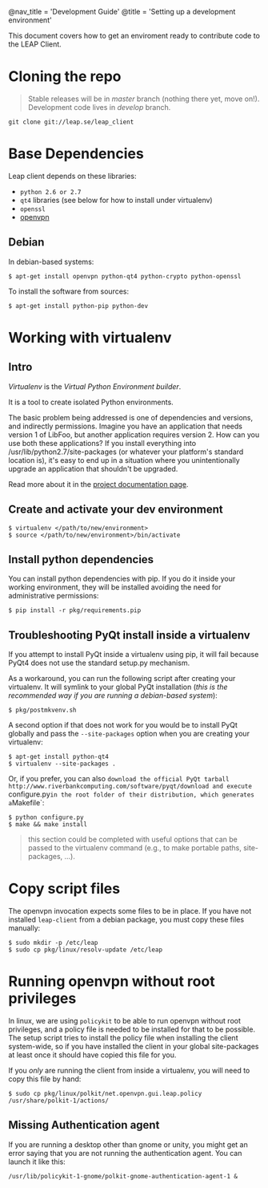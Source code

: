 @nav_title = 'Development Guide'
@title = 'Setting up a development environment'

This document covers how to get an enviroment ready to contribute code to the LEAP Client.

Cloning the repo
==========================

> Stable releases will be in *master* branch (nothing there yet, move on!). Development code lives in *develop* branch.

    git clone git://leap.se/leap_client

Base Dependencies
=========================

Leap client depends on these libraries:

* `python 2.6 or 2.7`
* `qt4` libraries (see below for how to install under virtualenv)
* `openssl`
* [openvpn](http://openvpn.net/index.php/open-source/345-openvpn-project.html)

Debian
-------------

In debian-based systems:

    $ apt-get install openvpn python-qt4 python-crypto python-openssl

To install the software from sources:

    $ apt-get install python-pip python-dev

Working with virtualenv
===================================

Intro
-------------------

*Virtualenv* is the *Virtual Python Environment builder*.

It is a tool to create isolated Python environments.

The basic problem being addressed is one of dependencies and versions, and indirectly permissions. Imagine you have an application that needs version 1 of LibFoo, but another application requires version 2. How can you use both these applications? If you install everything into /usr/lib/python2.7/site-packages (or whatever your platform's standard location is), it's easy to end up in a situation where you unintentionally upgrade an application that shouldn't be upgraded.

Read more about it in the [project documentation page](http://pypi.python.org/pypi/virtualenv/).

Create and activate your dev environment
-------------------------------------------------

    $ virtualenv </path/to/new/environment>
    $ source </path/to/new/environment>/bin/activate

Install python dependencies
-----------------------------------------

You can install python dependencies with pip. If you do it inside your working environment, they will be installed avoiding the need for administrative permissions:

    $ pip install -r pkg/requirements.pip

Troubleshooting PyQt install inside a virtualenv
---------------------------------------------------------------

If you attempt to install PyQt inside a virtualenv using pip, it will fail because PyQt4 does not use the standard setup.py mechanism.

As a workaround, you can run the following script after creating your virtualenv. It will symlink to your global PyQt installation (*this is the recommended way if you are running a debian-based system*):

    $ pkg/postmkvenv.sh

A second option if that does not work for you would be to install PyQt globally and pass the `--site-packages` option when you are creating your virtualenv:

    $ apt-get install python-qt4
    $ virtualenv --site-packages .

Or, if you prefer, you can also `download the official PyQt tarball http://www.riverbankcomputing.com/software/pyqt/download and execute `configure.py` in the root folder of their distribution, which generates a `Makefile`:

    $ python configure.py
    $ make && make install

> this section could be completed with useful options that can be passed to the virtualenv command (e.g., to make portable paths, site-packages, ...).


Copy script files
==========================

The openvpn invocation expects some files to be in place. If you have not installed `leap-client` from a debian package, you must copy these files manually:

    $ sudo mkdir -p /etc/leap
    $ sudo cp pkg/linux/resolv-update /etc/leap

Running openvpn without root privileges
============================================

In linux, we are using `policykit` to be able to run openvpn without root privileges, and a policy file is needed to be installed for that to be possible.
The setup script tries to install the policy file when installing the client system-wide, so if you have installed the client in your global site-packages at least once it should have copied this file for you.

If you *only* are running the client from inside a virtualenv, you will need to copy this file by hand:

    $ sudo cp pkg/linux/polkit/net.openvpn.gui.leap.policy /usr/share/polkit-1/actions/


Missing Authentication agent
--------------------------------------

If you are running a desktop other than gnome or unity, you might get an error saying that you are not running the authentication agent. You can launch it like this:

    /usr/lib/policykit-1-gnome/polkit-gnome-authentication-agent-1 &